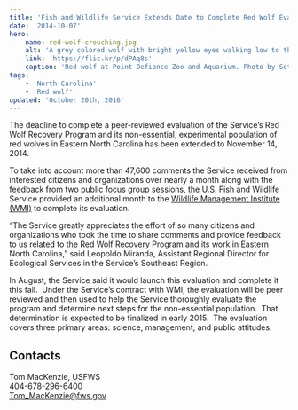 ```yaml
---
title: 'Fish and Wildlife Service Extends Date to Complete Red Wolf Evaluation to November 14'
date: '2014-10-07'
hero:
    name: red-wolf-crouching.jpg
    alt: 'A grey colored wolf with bright yellow eyes walking low to the ground.'
    link: 'https://flic.kr/p/dPAq8s'
    caption: 'Red wolf at Point Defiance Zoo and Aquarium. Photo by Seth Bynum, PDZA.'
tags:
    - 'North Carolina'
    - 'Red wolf'
updated: 'October 20th, 2016'
---
```


The deadline to complete a peer-reviewed evaluation of the Service’s Red Wolf Recovery Program and its non-essential, experimental population of red wolves in Eastern North Carolina has been extended to November 14, 2014.

To take into account more than 47,600 comments the Service received from interested citizens and organizations over nearly a month along with the feedback from two public focus group sessions, the U.S. Fish and Wildlife Service provided an additional month to the [Wildlife Management Institute (WMI)](http://www.wildlifemanagementinstitute.org/) to complete its evaluation. 

“The Service greatly appreciates the effort of so many citizens and organizations who took the time to share comments and provide feedback to us related to the Red Wolf Recovery Program and its work in Eastern North Carolina,” said Leopoldo Miranda, Assistant Regional Director for Ecological Services in the Service’s Southeast Region.

In August, the Service said it would launch this evaluation and complete it this fall.  Under the Service’s contract with WMI, the evaluation will be peer reviewed and then used to help the Service thoroughly evaluate the program and determine next steps for the non-essential population.  That determination is expected to be finalized in early 2015.  The evaluation covers three primary areas: science, management, and public attitudes.

## Contacts

Tom MacKenzie, USFWS  
404-678-296-6400  
[Tom_MacKenzie@fws.gov](mailto:Tom_MacKenzie@fws.gov)

